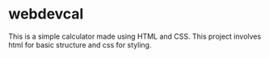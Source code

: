# webdevcal
This is a simple calculator made using HTML and CSS.
This project involves html for basic structure and css for styling.
